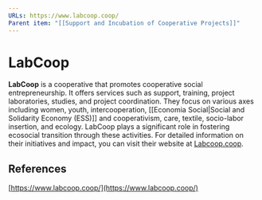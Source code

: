 ```yaml
---
URLs: https://www.labcoop.coop/
Parent item: "[[Support and Incubation of Cooperative Projects]]"
---
```

# LabCoop

**LabCoop** is a cooperative that promotes cooperative social entrepreneurship. It offers services such as support, training, project laboratories, studies, and project coordination. They focus on various axes including women, youth, intercooperation, [[Economia Social|Social and Solidarity Economy (ESS)]] and cooperativism, care, textile, socio-labor insertion, and ecology. LabCoop plays a significant role in fostering ecosocial transition through these activities. For detailed information on their initiatives and impact, you can visit their website at [Labcoop.coop](https://www.labcoop.coop/).

## References

[https://www.labcoop.coop/](https://www.labcoop.coop/)
